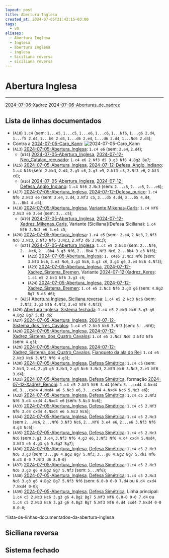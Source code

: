 ```yaml
---
layout: post
title: Abertura Inglesa
created_at: 2024-07-05T21:42:15-03:00
tags:
  - v0
aliases:
  - Abertura Inglesa
  - Inglesa
  - abertura Inglesa
  - inglesa
  - Siciliana reversa
  - siciliana reversa
---
```

# Abertura Inglesa
---
[2024-07-06-Xadrez](api/2024/07/2024-07-06-Xadrez.md)
[2024-07-06-Aberturas_de_xadrez](_draft/2024/07/2024-07-06-Aberturas_de_xadrez.md)
## Lista de linhas documentados
- (`A10`) `1.c4` (sem: `1...e5`, `1...c5`, `1...e6`, `1...c6`, `1...Nf6`, `1...g6 2.d4`, `1...f5 2.d4`, `1...b6 2.d4`, `1...d6 2.e4`, `1...d6 2.d4`, `1...Nc6 2.d4`);
-  Contra a  [2024-07-05-Caro_Kann](_insight/2024/07/2024-07-05-Caro_Kann.md): ![2024-07-05-Caro_Kann](_insight/2024/07/2024-07-05-Caro_Kann.md#^lista-de-linhas-contra-abertura-inglesa)
-  (`A13`) [2024-07-05-Abertura_Inglesa](_draft/2024/07/2024-07-05-Abertura_Inglesa.md): `1.c4 e6` (sem: `2.e4`, `2.d4`);
	-  (`A14`) [2024-07-05-Abertura_Inglesa](_draft/2024/07/2024-07-05-Abertura_Inglesa.md), [2024-07-12-Neo_Catalao_recusado](_insight/2024/07/2024-07-12-Neo_Catalao_recusado.md): `1.c4 e6 2.Nf3 d5 3.g3 Nf6 4.Bg2 Be7`;
-  (`A15`) [2024-07-05-Abertura_Inglesa](_draft/2024/07/2024-07-05-Abertura_Inglesa.md), [2024-07-12-Defesa_Anglo_Indiano](_insight/2024/07/2024-07-12-Defesa_Anglo_Indiano.md): `1.c4 Nf6` (sem: `2.Nc3`, `2.d4`, `2.g3 c6`, `2.g3 e5`, `2.Nf3 c5`, `2.Nf3 e6`, `2.Nf3 c6`);
	-  (`A16`) [2024-07-05-Abertura_Inglesa](_draft/2024/07/2024-07-05-Abertura_Inglesa.md), [2024-07-12-Defesa_Anglo_Indiano](_insight/2024/07/2024-07-12-Defesa_Anglo_Indiano.md): `1.c4 Nf6 2.Nc3` (sem: `2...c5`, `2...e5`, `2...e6`);
- (`A17`) [2024-07-05-Abertura_Inglesa](_draft/2024/07/2024-07-05-Abertura_Inglesa.md), [2024-07-12-Defesa_ourico](_insight/2024/07/2024-07-12-Defesa_ourico.md): `1.c4 Nf6 2.Nc3 e6` (sem: `3.e4`, `3.d4`, `3.Nf3 c5`, `3...d5 4.d4`, `3...b5 4.d4`, `3...Bb4 4.d4`);
- (`A18`) [2024-07-05-Abertura_Inglesa](_draft/2024/07/2024-07-05-Abertura_Inglesa.md), [Variante Mikenas-Carls](_insight/2024/07/2024-07-12-Xadrez_Mikenas_Carls.md): `1.c4 Nf6 2.Nc3 e6 3.e4` (sem: `3...c5`);
	- (`A19`) [2024-07-05-Abertura_Inglesa](_draft/2024/07/2024-07-05-Abertura_Inglesa.md), [2024-07-12-Xadrez_Mikenas_Carls](_insight/2024/07/2024-07-12-Xadrez_Mikenas_Carls.md), Variante [Siciliana](Defesa Siciliana): `1.c4 Nf6 2.Nc3 e6 3.e4 c5`;
-  (`A20`) [2024-07-05-Abertura_Inglesa](_draft/2024/07/2024-07-05-Abertura_Inglesa.md): `1.c4 e5` (sem:` 2.e4`, `2.Nc3`, `2.Nf3 Nc6 3.Nc3`, `2.Nf3 Nf6 3.Nc3`, `2.Nf3 d6 3.Nc3`);
	-  (`A21`) [2024-07-05-Abertura_Inglesa](_draft/2024/07/2024-07-05-Abertura_Inglesa.md): `1.c4 e5 2.Nc3` (sem: `2...Nf6`, `2...Nc6`, `2...Bb4 3.g3 Nf6`, `2...Bb4 3.Nf3 Nc6`, `2...Bb4 3.e3 Nf6`);
		-  (`A22`) [2024-07-05-Abertura_Inglesa](_draft/2024/07/2024-07-05-Abertura_Inglesa.md): `1. c4e5 2.Nc3 Nf6` (sem: `3.Nf3 Nc6`, `3.e3 Nc6`, `3.g3 Nc6`, `3.g3 c6`, `3.g3 g6`, `3.e4 Nc6 4.Nf3`);
		-  (`A23`) [2024-07-05-Abertura_Inglesa](_draft/2024/07/2024-07-05-Abertura_Inglesa.md), [2024-07-12-Xadrez_Sistema_Bremen](_insight/2024/07/2024-07-12-Xadrez_Sistema_Bremen.md), Variante [2024-07-12-Xadrez_Keres](_insight/2024/07/2024-07-12-Xadrez_Keres.md): `1.c4 e5 2.Nc3 Nf6 3.g3 c6`;
		-  (`A24`) [2024-07-05-Abertura_Inglesa](_draft/2024/07/2024-07-05-Abertura_Inglesa.md), [2024-07-12-Xadrez_Sistema_Bremen](_insight/2024/07/2024-07-12-Xadrez_Sistema_Bremen.md): `1.c4 e5 2.Nc3 Nf6 3.g3 g6` (sem: `4.Bg2 Bg7 5.d3 d6`);
	-  (`A25`) [Abertura Inglesa, Siciliana reversa](_draft/2024/07/2024-07-05-Abertura_Inglesa.md#Siciliana%20reversa): `1.c4 e5 2 Nc3 Nc6` (sem: `3.Nf3`, `3.g3 Nf6 4.Nf3`, `3.e3 Nf6 4.Nf3`);
-  (`A26`) [Abertura Inglesa, Sistema fechada](_draft/2024/07/2024-07-05-Abertura_Inglesa.md#Sistema%20Fechada): `1.c4 e5 2.Nc3 Nc6 3.g3 g6 4.Bg2 Bg7 5.d3 d6`;
-  (`A27`) [2024-07-05-Abertura_Inglesa](_draft/2024/07/2024-07-05-Abertura_Inglesa.md), [2024-07-12-Sistema_dos_Tres_Cavalos](_insight/2024/07/2024-07-12-Sistema_dos_Tres_Cavalos.md): `1.c4 e5 2.Nc3 Nc6 3.Nf3` (sem: `3...Nf6`);
-  (`A28`) [2024-07-05-Abertura_Inglesa](_draft/2024/07/2024-07-05-Abertura_Inglesa.md), [2024-07-12-Xadrez_Sistema_dos_Quatro_Cavalos](_insight/2024/07/2024-07-12-Xadrez_Sistema_dos_Quatro_Cavalos.md): `1.c4 e5 2.Nc3 Nc6 3.Nf3 Nf6` (sem: `4.g3`);
-  (`A29`) [2024-07-05-Abertura_Inglesa](_draft/2024/07/2024-07-05-Abertura_Inglesa.md), [2024-07-12-Xadrez_Sistema_dos_Quatro_Cavalos](_insight/2024/07/2024-07-12-Xadrez_Sistema_dos_Quatro_Cavalos.md), [Fianqueto da ala do Rei](api/2024/07/2024-07-01-Fianqueto.md): `1.c4 e5 2.Nc3 Nc6 3.Nf3 Nf6 4.g3`);
-  (`A30`) [2024-07-05-Abertura_Inglesa](_draft/2024/07/2024-07-05-Abertura_Inglesa.md), [Defesa Simétrica](_insight/2024/07/2024-07-12-Xadrez_Defesa_Simetrica.md): `1.c4 c5` (sem: `2.Nc3`, `2.e4`, `2.g3 g6 3.Nc3`, `2.g3 Nc6 3.Nc3`, `2.Nf3 Nc6 3.Nc3`, `2.e3 Nf6 3.d4`);
-  (`A31`) [2024-07-05-Abertura_Inglesa](_draft/2024/07/2024-07-05-Abertura_Inglesa.md), [Defesa Simétrica](_insight/2024/07/2024-07-12-Xadrez_Defesa_Simetrica.md), formação [2024-07-12-Xadrez_Benoni](_insight/2024/07/2024-07-12-Xadrez_Benoni.md): `1.c4 c5 2.Nf3 Nf6 3.d4` (sem: `3...cxd4 4.Nxd4 e6`, `3...cxd4 4.Nxd4 a6 5.Nc3 e6`, `3...cxd4 4.Nxd4 Nc6 5.Nc3 e6`);
-  (`A32`) [2024-07-05-Abertura_Inglesa](_draft/2024/07/2024-07-05-Abertura_Inglesa.md), [Defesa Simétrica](_insight/2024/07/2024-07-12-Xadrez_Defesa_Simetrica.md): `1.c4 c5 2.Nf3 Nf6 3.d4 cxd4 4.Nxd4 e6` (sem: `5.Nc3 Nc6`);
-  (`A33`) [2024-07-05-Abertura_Inglesa](_draft/2024/07/2024-07-05-Abertura_Inglesa.md), [Defesa Simétrica](_insight/2024/07/2024-07-12-Xadrez_Defesa_Simetrica.md): `1.c4 c5 2.Nf3 Nf6 3.d4 cxd4 4.Nxd4 e6 5.Nc3 Nc6`);
-  (`A34`) [2024-07-05-Abertura_Inglesa](_draft/2024/07/2024-07-05-Abertura_Inglesa.md), [Defesa Simétrica](_insight/2024/07/2024-07-12-Xadrez_Defesa_Simetrica.md): `1.c4 c5 2.Nc3` (sem `2...Nc6`, `2...Nf6 3.Nf3 Nc6`, `2...Nf6 3.e4 e6`, `2...e6 3.Nf3 Nf6 4.g3 Nc6`);
-  (`A35`) [2024-07-05-Abertura_Inglesa](_draft/2024/07/2024-07-05-Abertura_Inglesa.md), [Defesa Simétrica](_insight/2024/07/2024-07-12-Xadrez_Defesa_Simetrica.md): `1.c4 c5 2.Nc3 Nc6` (sem `3.g3`, `3.e4`, `3.Nf3 Nf6 4.g3 e6`, `3.Nf3 Nf6 4.d4 cxd4 5.Nxd4`, `3.Nf3 e5 4.g3 g6 5.Bg2 Bg7`);
- (`A36`) [2024-07-05-Abertura_Inglesa](_draft/2024/07/2024-07-05-Abertura_Inglesa.md), [Defesa Simétrica](_insight/2024/07/2024-07-12-Xadrez_Defesa_Simetrica.md): `1.c4 c5 2.Nc3 Nc6 3.g3` (sem: `3...g6 4.Bg2 Bg7 5.Nf3`, `3...g6 4.Bg2 Bg7 5.Rb1 Nf6 6.d3 0-0 7.Nf3 d6 8.0-0`)
- (`A37`) [2024-07-05-Abertura_Inglesa](_draft/2024/07/2024-07-05-Abertura_Inglesa.md), [Defesa Simétrica](_insight/2024/07/2024-07-12-Xadrez_Defesa_Simetrica.md): `1.c4 c5 2.Nc3 Nc6 3.g3 g6 4.Bg2 Bg7 5.Nf3` (sem: `5...Nf6`);
- (`A38`) [2024-07-05-Abertura_Inglesa](_draft/2024/07/2024-07-05-Abertura_Inglesa.md), [Defesa Simétrica](_insight/2024/07/2024-07-12-Xadrez_Defesa_Simetrica.md): `1.c4 c5 2.Nc3 Nc6 3.g3 g6 4.Bg2 Bg7 5.Nf3 Nf6` (sem: `6.0-0 0-0 7.d4` ou `6.d4 cxd4 7.Nxd4 0-0`);
- (`A39`) [2024-07-05-Abertura_Inglesa](_draft/2024/07/2024-07-05-Abertura_Inglesa.md), [Defesa Simétrica](_insight/2024/07/2024-07-12-Xadrez_Defesa_Simetrica.md), Linha principal: `1.c4 c5 2.Nc3 Nc6 3.g3 g6 4.Bg2 Bg7 5.Nf3 Nf6 6.0-0 0-0 7.d4` ou `1.c4 c5 2.Nc3 Nc6 3.g3 g6 4.Bg2 Bg7 5.Nf3 Nf6 6.d4 cxd4 7.Nxd4 0-0 8.0-0`;

^lista-de-linhas-documentados-da-abertura-inglesa

## Siciliana reversa

## Sistema fechado 